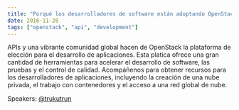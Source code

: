 ```yaml
---
title: "Porqué los desarrolladores de software están adoptando OpenStack"
date: 2016-11-28
tags: ["openstack", "api", "development"]
---
```


APIs y una vibrante comunidad global hacen de OpenStack la plataforma de elección para el desarrollo de aplicaciones. Esta platica ofrece una gran cantidad de herramientas para acelerar el desarrollo de software, las pruebas y el control de calidad. Acompáñenos para obtener recursos para los desarrolladores de aplicaciones, incluyendo la creación de una nube privada, el trabajo con contenedores y el acceso a una red global de nube.

Speakers:
[@trukutrun](https://twitter.com/trukutrun)